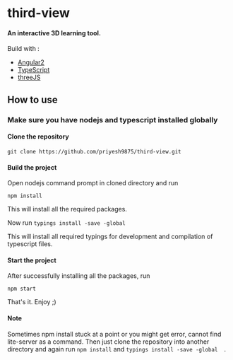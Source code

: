 # third-view


#### An interactive 3D learning tool.

Build with :

 * [Angular2]( https://angular.io/ )
 * [TypeScript](https://www.typescriptlang.org/)
 * [threeJS](http://threejs.org/)
 

## How to use

### Make sure you have nodejs and typescript installed globally

#### Clone the repository
```
git clone https://github.com/priyesh9875/third-view.git
```

#### Build the project
Open nodejs command prompt in cloned directory and run
```
npm install
```

This will install all the required packages.

Now run  ```typings install -save -global  ```

This will install all required typings for development and compilation of typescript files.
#### Start the project
After successfully installing all the packages, run
```
npm start
```

That's it. Enjoy ;)


#### Note
Sometimes npm install stuck at a point or you might get error, cannot find lite-server as a command. Then just clone the repository into another directory and again run ``` npm install ``` and ```typings install -save -global  ```. 
